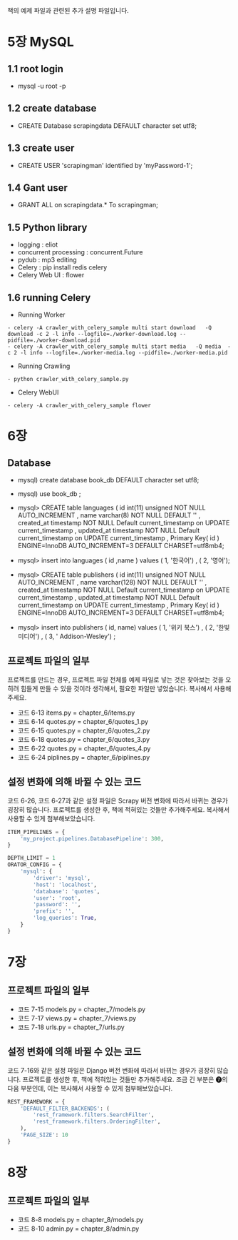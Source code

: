 책의 예제 파일과 관련된 추가 설명 파일입니다.

# 5장  MySQL 

## 1.1 root login 
 - mysql -u root -p
## 1.2 create database 
 - CREATE Database scrapingdata DEFAULT character set utf8;
## 1.3 create user 
 - CREATE USER 'scrapingman' identified by 'myPassword-1'; 
## 1.4 Gant user 
 - GRANT ALL on scrapingdata.* To scrapingman;
  
  

## 1.5 Python library 
- logging   : eliot  
- concurrent processing : concurrent.Future
- pydub : mp3 editing 
- Celery : pip install redis  celery  
- Celery Web UI : flower 

## 1.6 running Celery 
- Running Worker 
```
- celery -A crawler_with_celery_sample multi start download   -Q download -c 2 -l info --logfile=./worker-download.log --pidfile=./worker-download.pid 
- celery -A crawler_with_celery_sample multi start media   -Q media  -c 2 -l info --logfile=./worker-media.log --pidfile=./worker-media.pid
```

- Running Crawling 
```
- python crawler_with_celery_sample.py
```

- Celery WebUI 
```
- celery -A crawler_with_celery_sample flower 
```


# 6장 

## Database

- mysql) create database book_db DEFAULT character set utf8;
- mysql) use book_db ; 

- mysql> CREATE table languages ( 
 id int(11) unsigned NOT NULL AUTO_INCREMENT ,
 name varchar(8) NOT NULL DEFAULT '' , 
 created_at timestamp NOT NULL Default current_timestamp on UPDATE current_timestamp ,
 updated_at timestamp NOT NULL Default current_timestamp on UPDATE current_timestamp ,
 Primary Key( id )
 ENGINE=InnoDB AUTO_INCREMENT=3 DEFAULT  CHARSET=utf8mb4;

- mysql>  insert into languages ( id ,name ) values ( 1, '한국어') , ( 2, '영어');   

- mysql> CREATE table publishers ( 
 id int(11) unsigned NOT NULL AUTO_INCREMENT ,
 name varchar(128) NOT NULL DEFAULT '' , 
 created_at timestamp NOT NULL Default current_timestamp on UPDATE current_timestamp ,
 updated_at timestamp NOT NULL Default current_timestamp on UPDATE current_timestamp ,
 Primary Key( id )
 ENGINE=InnoDB AUTO_INCREMENT=3 DEFAULT  CHARSET=utf8mb4;

- mysql> insert into publishers ( id, name) values ( 1, '위키 북스') , ( 2, '한빛미디어') , ( 3, ' Addison-Wesley') ;






## 프로젝트 파일의 일부
프로젝트를 만드는 경우, 프로젝트 파일 전체를 예제 파일로 넣는 것은 찾아보는 것을 오히려 힘들게 만들 수 있을 것이라 생각해서, 필요한 파일만 넣었습니다. 복사해서 사용해주세요.

- 코드 6-13 items.py = chapter_6/items.py
- 코드 6-14 quotes.py = chapter_6/quotes_1.py
- 코드 6-15 quotes.py = chapter_6/quotes_2.py
- 코드 6-18 quotes.py = chapter_6/quotes_3.py
- 코드 6-22 quotes.py = chapter_6/quotes_4.py
- 코드 6-24 piplines.py = chapter_6/piplines.py

## 설정 변화에 의해 바뀔 수 있는 코드
코드 6-26, 코드 6-27과 같은 설정 파일은 Scrapy 버전 변화에 따라서 바뀌는 경우가 굉장히 많습니다. 프로젝트를 생성한 후, 책에 적혀있는 것들만 추가해주세요. 복사해서 사용할 수 있게 첨부해보았습니다.

```python
ITEM_PIPELINES = {
    'my_project.pipelines.DatabasePipeline': 300,
}
```
```python
DEPTH_LIMIT = 1
ORATOR_CONFIG = {
    'mysql': {
        'driver': 'mysql',
        'host': 'localhost',
        'database': 'quotes',
        'user': 'root',
        'password': '',
        'prefix': '',
        'log_queries': True,
    }
}
```


# 7장

## 프로젝트 파일의 일부

- 코드 7-15 models.py = chapter_7/models.py
- 코드 7-17 views.py = chapter_7/views.py
- 코드 7-18 urls.py = chapter_7/urls.py

## 설정 변화에 의해 바뀔 수 있는 코드
코드 7-16와 같은 설정 파일은 Django 버전 변화에 따라서 바뀌는 경우가 굉장히 많습니다. 프로젝트를 생성한 후, 책에 적혀있는 것들만 추가해주세요. 조금 긴 부분은 ➐의 다음 부분인데, 이는 복사해서 사용할 수 있게 첨부해보았습니다.

```python
REST_FRAMEWORK = { 
    'DEFAULT_FILTER_BACKENDS': (
        'rest_framework.filters.SearchFilter',
        'rest_framework.filters.OrderingFilter',
    ),
    'PAGE_SIZE': 10
}
```

# 8장

## 프로젝트 파일의 일부

- 코드 8-8 models.py = chapter_8/models.py
- 코드 8-10 admin.py = chapter_8/admin.py

